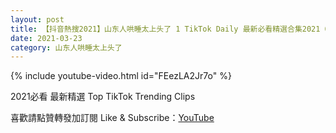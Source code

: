 ```yaml
---
layout: post
title: 【抖音熱搜2021】山东人哄睡太上头了 1 TikTok Daily 最新必看精選合集2021 03 23
date: 2021-03-23
category: 山东人哄睡太上头了
---
```


{% include youtube-video.html id="FEezLA2Jr7o" %}

2021必看 最新精選 Top TikTok Trending Clips

喜歡請點贊轉發加訂閱 Like & Subscribe：[YouTube](https://www.youtube.com/channel/UCAoR7VcanIPd04uEq_GIylA/videos)

